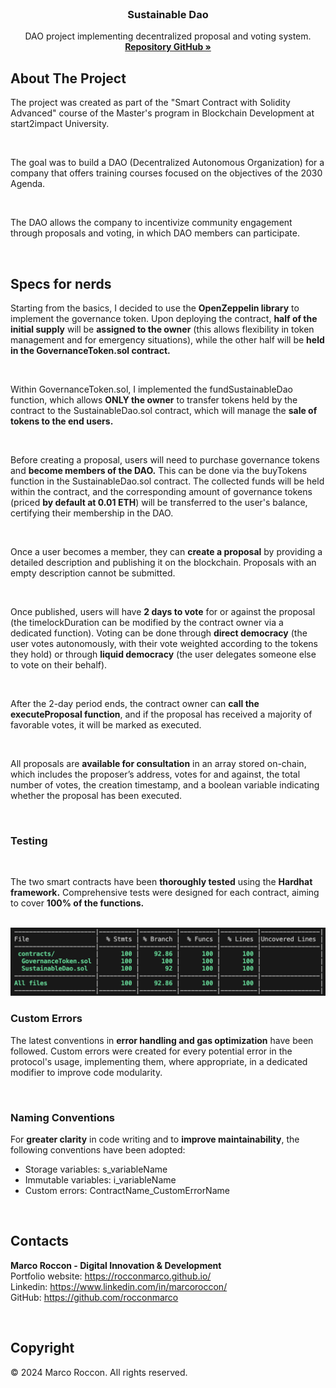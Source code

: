 <br />
<div id="readme-top" align="center">

<h3 align="center">Sustainable Dao</h3>

  <p align="center">
    DAO project implementing decentralized proposal and voting system.
    <br />
    <a href="https://github.com/rocconmarco/sustainable-dao"><strong>Repository GitHub »</strong></a>
    <br />
  </p>
</div>

## About The Project

The project was created as part of the "Smart Contract with Solidity Advanced" course of the Master's program in Blockchain Development at start2impact University. 

<br>

The goal was to build a DAO (Decentralized Autonomous Organization) for a company that offers training courses focused on the objectives of the 2030 Agenda.

<br>

The DAO allows the company to incentivize community engagement through proposals and voting, in which DAO members can participate.

<br>

## Specs for nerds

Starting from the basics, I decided to use the <strong>OpenZeppelin library</strong> to implement the governance token. Upon deploying the contract, <strong>half of the initial supply</strong> will be <strong>assigned to the owner</strong> (this allows flexibility in token management and for emergency situations), while the other half will be <strong>held in the GovernanceToken.sol contract.</strong>

<br>

Within GovernanceToken.sol, I implemented the fundSustainableDao function, which allows <strong>ONLY the owner</strong> to transfer tokens held by the contract to the SustainableDao.sol contract, which will manage the <strong>sale of tokens to the end users.</strong>

<br>

Before creating a proposal, users will need to purchase governance tokens and <strong>become members of the DAO.</strong> This can be done via the buyTokens function in the SustainableDao.sol contract. The collected funds will be held within the contract, and the corresponding amount of governance tokens (priced <strong>by default at 0.01 ETH</strong>) will be transferred to the user's balance, certifying their membership in the DAO.

<br>

Once a user becomes a member, they can <strong>create a proposal</strong> by providing a detailed description and publishing it on the blockchain. Proposals with an empty description cannot be submitted.

<br>

Once published, users will have <strong>2 days to vote</strong> for or against the proposal (the timelockDuration can be modified by the contract owner via a dedicated function). Voting can be done through <strong>direct democracy</strong> (the user votes autonomously, with their vote weighted according to the tokens they hold) or through <strong>liquid democracy</strong> (the user delegates someone else to vote on their behalf).

<br>

After the 2-day period ends, the contract owner can <strong>call the executeProposal function</strong>, and if the proposal has received a majority of favorable votes, it will be marked as executed.

<br>

All proposals are <strong>available for consultation</strong> in an array stored on-chain, which includes the proposer’s address, votes for and against, the total number of votes, the creation timestamp, and a boolean variable indicating whether the proposal has been executed.

<br>

### Testing

<br>

The two smart contracts have been <strong>thoroughly tested</strong> using the <strong>Hardhat framework.</strong> Comprehensive tests were designed for each contract, aiming to cover <strong>100% of the functions.</strong>

<br>

<img src="./img/testing.png" alt="Testing" width="800">

<br>

### Custom Errors

The latest conventions in <strong>error handling and gas optimization</strong> have been followed. Custom errors were created for every potential error in the protocol's usage, implementing them, where appropriate, in a dedicated modifier to improve code modularity.

<br>

### Naming Conventions

For <strong>greater clarity</strong> in code writing and to <strong>improve maintainability</strong>, the following conventions have been adopted:

<ul>
    <li>Storage variables: s_variableName</li>
    <li>Immutable variables: i_variableName</li>
    <li>Custom errors: ContractName_CustomErrorName</li>
</ul>

<br>

## Contacts

<strong>Marco Roccon - Digital Innovation & Development</strong><br>
Portfolio website: https://rocconmarco.github.io/<br>
Linkedin: https://www.linkedin.com/in/marcoroccon/<br>
GitHub: https://github.com/rocconmarco

<br>



## Copyright

© 2024 Marco Roccon. All rights reserved.
